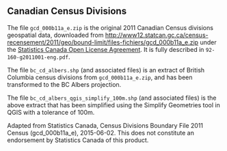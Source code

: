 ## Canadian Census Divisions

The file `gcd_000b11a_e.zip` is the original 2011 Canadian Census divisions geospatial data, downloaded from http://www12.statcan.gc.ca/census-recensement/2011/geo/bound-limit/files-fichiers/gcd_000b11a_e.zip under the [Statistics Canada Open License Agreement](http://www.statcan.gc.ca/eng/reference/licence-eng). It is fully described in `92-160-g2011001-eng.pdf`.

The file `bc_cd_albers.shp` (and associated files) is an extract of British Columbia census divisions from `gcd_000b11a_e.zip`, and has been transformed to the BC Albers projection.

The file `bc_cd_albers_qgis_simplify_100m.shp` (and associated files) is the above extract that has been simplified using the Simplify Geometries tool in QGIS with a tolerance of 100m.

Adapted from Statistics Canada, Census Divisions Boundary File 2011 Census (gcd_000b11a_e), 2015-06-02. This does not constitute an endorsement by Statistics Canada of this product.
